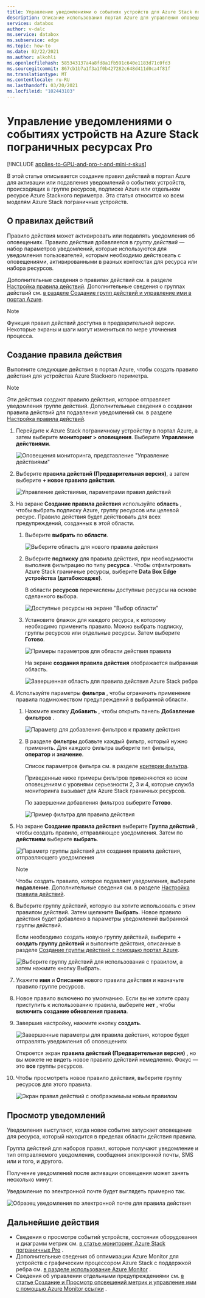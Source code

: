 ```yaml
---
title: Управление уведомлениями о событиях устройств для Azure Stack пограничных ресурсов Pro | Документация Майкрософт
description: Описание использования портал Azure для управления оповещениями о событиях устройств на Azure Stackных ресурсах Pro.
services: databox
author: v-dalc
ms.service: databox
ms.subservice: edge
ms.topic: how-to
ms.date: 02/22/2021
ms.author: alkohli
ms.openlocfilehash: 585343137a4a8fd8a1fb591c640e1183d71c0fd3
ms.sourcegitcommit: 867cb1b7a1f3a1f0b427282c648d411d0ca4f81f
ms.translationtype: MT
ms.contentlocale: ru-RU
ms.lasthandoff: 03/20/2021
ms.locfileid: "102443103"
---
```

# <a name="manage-device-event-alert-notifications-on-azure-stack-edge-pro-resources"></a>Управление уведомлениями о событиях устройств на Azure Stack пограничных ресурсах Pro

[!INCLUDE [applies-to-GPU-and-pro-r-and-mini-r-skus](../../includes/azure-stack-edge-applies-to-gpu-pro-r-mini-r-sku.md)]

В этой статье описывается создание правил действий в портал Azure для активации или подавления уведомлений о событиях устройств, происходящих в группе ресурсов, подписке Azure или отдельном ресурсе Azure Stackного периметра. Эта статья относится ко всем моделям Azure Stack пограничных устройств.  

## <a name="about-action-rules"></a>О правилах действий

Правило действия может активировать или подавлять уведомления об оповещениях. Правило действия добавляется в *группу действий* — набор параметров уведомлений, которые используются для уведомления пользователей, которым необходимо действовать с оповещениями, активированными в разных контекстах для ресурса или набора ресурсов.

Дополнительные сведения о правилах действий см. в разделе [Настройка правила действий](../azure-monitor/alerts/alerts-action-rules.md?tabs=portal#configuring-an-action-rule). Дополнительные сведения о группах действий см. [в разделе Создание групп действий и управление ими в портал Azure](../azure-monitor/alerts/action-groups.md).

> [!NOTE]
> Функция правил действий доступна в предварительной версии. Некоторые экраны и шаги могут измениться по мере уточнения процесса.


## <a name="create-an-action-rule"></a>Создание правила действия

Выполните следующие действия в портал Azure, чтобы создать правило действия для устройства Azure Stackного периметра.

> [!NOTE]
> Эти действия создают правило действия, которое отправляет уведомления группе действий. Дополнительные сведения о создании правила действий для подавления уведомлений см. в разделе [Настройка правила действий](../azure-monitor/alerts/alerts-action-rules.md?tabs=portal#configuring-an-action-rule).

1. Перейдите к Azure Stack пограничному устройству в портал Azure, а затем выберите **мониторинг > оповещения**. Выберите **Управление действиями**.

   ![Оповещения мониторинга, представление "Управление действиями"](media/azure-stack-edge-gpu-manage-device-event-alert-notifications/action-rules-open-view-01.png)

2. Выберите **правила действий (Предварительная версия)**, а затем выберите **+ новое правило действия**.

   ![Управление действиями, параметрами правил действий](media/azure-stack-edge-gpu-manage-device-event-alert-notifications/action-rules-open-view-02.png)

3. На экране **Создание правила действия** используйте **область** , чтобы выбрать подписку Azure, группу ресурсов или целевой ресурс. Правило действия будет действовать для всех предупреждений, созданных в этой области.

   1. Выберите **выбрать** по **области**.

      ![Выберите область для нового правила действия](media/azure-stack-edge-gpu-manage-device-event-alert-notifications/new-action-rule-scope-01.png)

   2. Выберите **подписку** для правила действия, при необходимости выполнив фильтрацию по типу **ресурса** . Чтобы отфильтровать Azure Stack граничные ресурсы, выберите **Data Box Edge устройства (датабокседже)**.

      В области **ресурсов** перечислены доступные ресурсы на основе сделанного выбора.
  
      ![Доступные ресурсы на экране "Выбор области"](media/azure-stack-edge-gpu-manage-device-event-alert-notifications/new-action-rule-scope-02.png)

   3. Установите флажок для каждого ресурса, к которому необходимо применить правило. Можно выбрать подписку, группы ресурсов или отдельные ресурсы. Затем выберите **Готово**.

      ![Примеры параметров для области действия правила](media/azure-stack-edge-gpu-manage-device-event-alert-notifications/new-action-rule-scope-03.png)

      На экране **создания правила действия** отображается выбранная область.

      ![Завершенная область для правила действия Azure Stack ребра](media/azure-stack-edge-gpu-manage-device-event-alert-notifications/new-action-rule-scope-04.png)

4. Используйте параметры **фильтра** , чтобы ограничить применение правила подмножеством предупреждений в выбранной области.

   1. Нажмите кнопку **Добавить** , чтобы открыть панель **Добавление фильтров** .

      ![Параметр для добавления фильтров к правилу действия](media/azure-stack-edge-gpu-manage-device-event-alert-notifications/new-action-rule-filter-01.png)

   2. В разделе **фильтры** добавьте каждый фильтр, который нужно применить. Для каждого фильтра выберите тип фильтра, **оператор** и **значение**.
   
      Список параметров фильтра см. в разделе [критерии фильтра](../azure-monitor/alerts/alerts-action-rules.md?tabs=portal#filter-criteria).

      Приведенные ниже примеры фильтров применяются ко всем оповещениям с уровнями серьезности 2, 3 и 4, которые служба мониторинга вызывает для Azure Stack граничных ресурсов.

      По завершении добавления фильтров выберите **Готово**.
   
      ![Пример фильтра для правила действия](media/azure-stack-edge-gpu-manage-device-event-alert-notifications/new-action-rule-filter-02.png)

5. На экране **Создание правила действия** выберите **Группа действий** , чтобы создать правило, отправляющее уведомления. Затем по **действиям** выберите **выбрать**.

   ![Параметр группы действий для создания правила действия, отправляющего уведомления](media/azure-stack-edge-gpu-manage-device-event-alert-notifications/new-action-rule-action-group-01.png)

   > [!NOTE]
   > Чтобы создать правило, которое подавляет уведомления, выберите **подавление**. Дополнительные сведения см. в разделе [Настройка правила действий](../azure-monitor/alerts/alerts-action-rules.md?tabs=portal#configuring-an-action-rule).

6. Выберите группу действий, которую вы хотите использовать с этим правилом действий. Затем щелкните **Выбрать**. Новое правило действия будет добавлено в параметры уведомлений выбранной группы действий.

   Если необходимо создать новую группу действий, выберите **+ создать группу действий** и выполните действия, описанные в разделе [Создание группы действий с помощью портал Azure](../azure-monitor/alerts/action-groups.md#create-an-action-group-by-using-the-azure-portal).

   ![Выберите группу действий для использования с правилом, а затем нажмите кнопку Выбрать.](media/azure-stack-edge-gpu-manage-device-event-alert-notifications/new-action-rule-action-group-02.png)

7. Укажите **имя** и **Описание** нового правила действия и назначьте правило группе ресурсов.

9. Новое правило включено по умолчанию. Если вы не хотите сразу приступить к использованию правила, выберите **нет** , чтобы **включить создание обновления правила**.

10. Завершив настройку, нажмите кнопку **создать**.

    ![Завершенные параметры для правила действия, которое будет отправлять уведомления об оповещениях](media/azure-stack-edge-gpu-manage-device-event-alert-notifications/new-action-rule-completed-settings.png)

    Откроется экран **правила действий (Предварительная версия)** , но вы можете не видеть новое правило действий немедленно. Фокус — это **все** группы ресурсов.

11. Чтобы просмотреть новое правило действия, выберите группу ресурсов для этого правила.

    ![Экран правил действий с отображаемым новым правилом](media/azure-stack-edge-gpu-manage-device-event-alert-notifications/new-action-rule-displayed.png)


## <a name="view-notifications"></a>Просмотр уведомлений

Уведомления выступают, когда новое событие запускает оповещение для ресурса, который находится в пределах области действия правила.

Группа действий для наборов правил, которые получают уведомление и тип отправляемого уведомления, сообщения электронной почты, SMS или и того, и другого.

Получение уведомлений после активации оповещения может занять несколько минут.

Уведомление по электронной почте будет выглядеть примерно так.

![Образец уведомления по электронной почте для правила действия](media/azure-stack-edge-gpu-manage-device-event-alert-notifications/sample-action-rule-email-notification.png)


## <a name="next-steps"></a>Дальнейшие действия

<!-- - See [Create and manage action groups in the Azure portal](../azure-monitor/alerts/action-groups.md) for guidance on creating a new action group.
- See [Configure an action rule](../azure-monitor/alerts/alerts-action-rules.md?tabs=portal#configuring-an-action-rule) for more info about creating action rules that send or suppress alert notifications. -2 bullets referenced above. Making room for local tasks in "Next Steps." --> 
- Сведения о просмотре событий устройств, состояния оборудования и диаграмм метрик см. [в статье мониторинг Azure Stack пограничных Pro](azure-stack-edge-monitor.md) . 
- Дополнительные сведения об оптимизации Azure Monitor для устройств с графическим процессором Azure Stack с поддержкой ребра см. [в разделе использование Azure Monitor](azure-stack-edge-gpu-enable-azure-monitor.md) .
- Сведения об управлении отдельными предупреждениями см. [в статье Создание и Просмотр оповещений метрик и управление ими с помощью Azure Monitor ссылки](../azure-monitor/alerts/alerts-metric.md) .